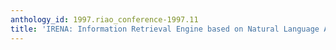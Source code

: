 ```yaml
---
anthology_id: 1997.riao_conference-1997.11
title: 'IRENA: Information Retrieval Engine based on Natural Language Analysis'
---
```

